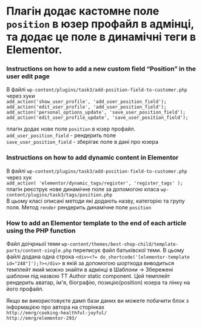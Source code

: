 # Плагін додає кастомне поле `position` в юзер профайл в адмінці, та додає це поле в динамічні теги в Elementor.


### Instructions on how to add a new custom field “Position” in the user edit page

В файлі `wp-content/plugins/task3/add-position-field-to-customer.php` через хуки  
`add_action('show_user_profile', 'add_user_position_field');`  
`add_action('edit_user_profile', 'add_user_position_field');`  
`add_action('personal_options_update', 'save_user_position_field');`  
`add_action('edit_user_profile_update', 'save_user_position_field');`

плагін додає нове поле `position` в юзер профайл.  
`add_user_position_field` - рендерить поле  
`save_user_position_field` - зберігає поле в дані про юзера

### Instructions on how to add dynamic content in Elementor

В файлі `wp-content/plugins/task3/add-position-field-to-customer.php` через хук  
`add_action( 'elementor/dynamic_tags/register', 'register_tags' );`  
плагін реєструє нове динамічне поле за допомогою класа `wp-content/plugins/task3/tags/position.php`  
В цьому класі описані методи які додають назву, категорію та групу поля. Метод `render` рендерить динамічне поле `position`

### How to add an Elementor template to the end of each article using the PHP function

Файл доічрньої теми `wp-content/themes/best-shop-child/template-parts/content-single.php` переписує файл батьківскої теми. В цьому файлі додана одна строка `<div><?= do_shortcode('[elementor-template id="248"]');?></div>` в якій за допомогою шорткода виводиться темплейт який можно знайти в адмінці в Шаблони -> Збережені шаблони під назвою TT Author static component. Цей темплейт рендерить аватар, ім'я, біографію, позицію(position) юзера та лінку на його профайл.

Якщо ви використовуєте дамп бази даних ви можете побачити блок з інформацією про автора на сторінках  
`http://emrg/cooking-healthful-joyful/`  
`http://emrg/elementor-293/`
